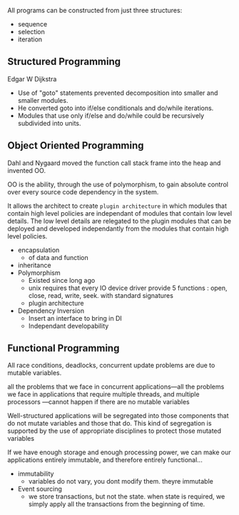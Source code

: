 
All programs can be constructed from just three structures:

- sequence
- selection
- iteration

## Structured Programming

Edgar W Dijkstra

- Use of "goto" statements prevented decomposition into smaller and smaller modules.
- He converted goto into if/else conditionals and do/while iterations.
- Modules that use only if/else and do/while could be recursively subdivided into units.
  
## Object Oriented Programming

Dahl and Nygaard moved the function call stack frame into the heap and invented OO.

OO is the ability, through the use of polymorphism, to gain absolute control over every source code dependency in the system.

It allows the architect to create `plugin architecture` in which modules that contain high level policies are independant of modules that contain low level details.
The low level details are relegated to the plugin modules that can be deployed and developed independantly from the modules that contain high level policies.

- encapsulation
  - of data and function
- inheritance
- Polymorphism
  - Existed since long ago
  - unix requires that every IO device driver provide 5 functions : open, close, read, write, seek. with standard signatures
  - plugin architecture
- Dependency Inversion
  - Insert an interface to bring in DI
  - Independant developability

## Functional Programming

All race conditions, deadlocks, concurrent update problems are due to mutable variables.

all the problems that we face in concurrent applications—all the
problems we face in applications that require multiple threads, and multiple processors
—cannot happen if there are no mutable variables

Well-structured applications will be segregated into those components
that do not mutate variables and those that do. This kind of segregation is supported by
the use of appropriate disciplines to protect those mutated variables

If we have enough storage and enough processing power, we can make our applications entirely immutable, and therefore entirely functional...

- immutability
  - variables do not vary, you dont modify them. theyre immutable
- Event sourcing
  - we store transactions, but not the state. when state is required, we simply apply all the transactions from the beginning of time.
